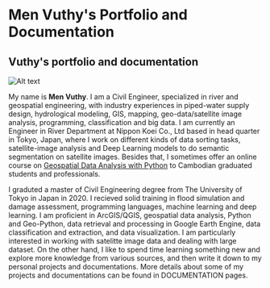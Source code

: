 # Men Vuthy's Portfolio and Documentation

**Vuthy's portfolio and documentation** 
-------------------------------
![Alt text](docs/img/cover-image.jpg)

My name is **Men Vuthy**. I am a Civil Engineer, specialized in river and geospatial engineering,  with industry experiences in piped-water supply design, hydrological modeling, GIS, mapping, geo-data/satellite image analysis, programming, classification and big data. I am currently an Engineer in River Department at Nippon Koei Co., Ltd based in head quarter in Tokyo, Japan, where I work on different kinds of data sorting tasks, satellite-image analysis and Deep Learning models to do semantic segmentation on satellite images. Besides that, I sometimes offer an online course on [Geospatial Data Analysis with Python](https://geospatialyst.github.io/homepage/course/) to Cambodian graduated students and professionals.

I graduted a master of Civil Engineering degree from The University of Tokyo in Japan in 2020. I recieved solid training in flood simulation and damage assessment, programming languages, machine learning and deep learning. I am proficient in ArcGIS/QGIS, geospatial data analysis, Python and Geo-Python, data retrieval and processing in Google Earth Engine, data classification and extraction, and data visualization. I am particularly interested in working with satelitte image data and dealing with large dataset. On the other hand, I like to spend time learning something new and explore more knowledge from various sources, and then write it down to my personal projects and documentations. More details about some of my projects and documentations can be found in DOCUMENTATION pages.
